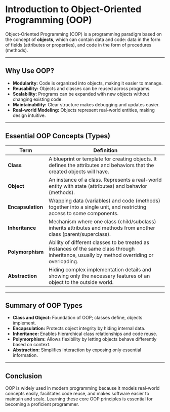 # Introduction to Object-Oriented Programming (OOP)

Object-Oriented Programming (OOP) is a programming paradigm based on the concept of **objects**, which can contain data and code: data in the form of fields (attributes or properties), and code in the form of procedures (methods).

---

## Why Use OOP?

- **Modularity:** Code is organized into objects, making it easier to manage.
- **Reusability:** Objects and classes can be reused across programs.
- **Scalability:** Programs can be expanded with new objects without changing existing code.
- **Maintainability:** Clear structure makes debugging and updates easier.
- **Real-world Modeling:** Objects represent real-world entities, making design intuitive.

---

## Essential OOP Concepts (Types)

| Term             | Definition                                                                                                 |
|------------------|------------------------------------------------------------------------------------------------------------|
| **Class**        | A blueprint or template for creating objects. It defines the attributes and behaviors that the created objects will have. |
| **Object**       | An instance of a class. Represents a real-world entity with state (attributes) and behavior (methods).     |
| **Encapsulation**| Wrapping data (variables) and code (methods) together into a single unit, and restricting access to some components. |
| **Inheritance**  | Mechanism where one class (child/subclass) inherits attributes and methods from another class (parent/superclass). |
| **Polymorphism** | Ability of different classes to be treated as instances of the same class through inheritance, usually by method overriding or overloading. |
| **Abstraction**  | Hiding complex implementation details and showing only the necessary features of an object to the outside world. |

---

## Summary of OOP Types

- **Class and Object:** Foundation of OOP; classes define, objects implement.
- **Encapsulation:** Protects object integrity by hiding internal data.
- **Inheritance:** Enables hierarchical class relationships and code reuse.
- **Polymorphism:** Allows flexibility by letting objects behave differently based on context.
- **Abstraction:** Simplifies interaction by exposing only essential information.

---

## Conclusion

OOP is widely used in modern programming because it models real-world concepts easily, facilitates code reuse, and makes software easier to maintain and scale. Learning these core OOP principles is essential for becoming a proficient programmer.


